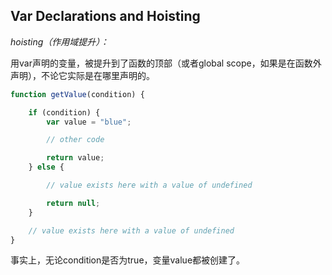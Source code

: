 ## Var Declarations and Hoisting

_hoisting（作用域提升）：_

用var声明的变量，被提升到了函数的顶部（或者global scope，如果是在函数外声明），不论它实际是在哪里声明的。



```js
function getValue(condition) {

    if (condition) {
        var value = "blue";

        // other code

        return value;
    } else {

        // value exists here with a value of undefined

        return null;
    }

    // value exists here with a value of undefined
}
```

事实上，无论condition是否为true，变量value都被创建了。

